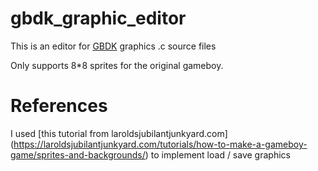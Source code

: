 # gbdk_graphic_editor

This is an editor for [GBDK](https://github.com/gbdk-2020/gbdk-2020) graphics .c source files

Only supports 8*8 sprites for the original gameboy. 

# References

I used [this tutorial from laroldsjubilantjunkyard.com]
(https://laroldsjubilantjunkyard.com/tutorials/how-to-make-a-gameboy-game/sprites-and-backgrounds/)
to implement load / save graphics
